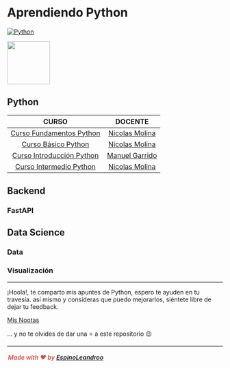 # Aprendiendo Python

[![Python](https://img.shields.io/badge/Python-3.9+-yellow?style=for-the-badge&logo=python&logoColor=white&labelColor=101010)](https://python.org)

<img src="icon.ico" width="100"/>

## Python

| CURSO                                                     | DOCENTE                                           |
| :-------------------------------------------------------: | :-----------------------------------------------: |
| [Curso Fundamentos Python](./curso_fundamentos_python)    | [Nicolas Molina](https://twitter.com/nicobytes)   | 
| [Curso Básico Python](./curso_basico_python)              | [Nicolas Molina](https://twitter.com/nicobytes)   |
| [Curso Introducción Python](./curso_introduccion_python)  | [Manuel Garrido](https://twitter.com/manugarri)   |
| [Curso Intermedio Python](./curso_intermedio_python)      | [Nicolas Molina](https://twitter.com/nicobytes)   |

## Backend
### FastAPI
## Data Science
### Data
### Visualización

---
¡Hoola!, te comparto mis apuntes de Python, espero te ayuden en tu travesía. así mismo y consideras que puedo mejorarlos, siéntete libre de dejar tu feedback.

[Mis Nootas](https://oval-surgeon-bc2.notion.site/Python-5dd31fcbfe324eefaf506a690c54a5a7)

... y no te olvides de dar una ⭐️ a este repositorio 😉

---
<div style="max-width: 100%; width: 100%; white-space: pre-wrap; word-break: break-word; caret-color: rgb(55, 53, 47); padding: 3px 2px;"><span style="font-style:italic;font-weight:600;color:rgba(212, 76, 71, 1);fill:rgba(212, 76, 71, 1)">Made with ❤️ by <a href ="https://espinoleandroo.github.io">EspinoLeandroo</a></span></div></div>
